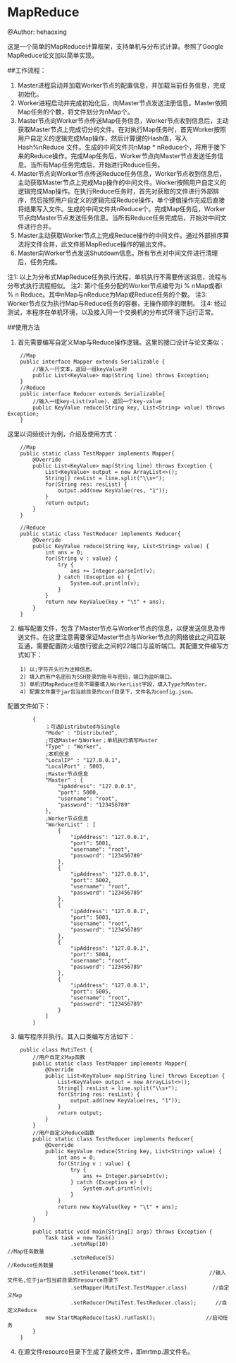 MapReduce
================================

@Author: hehaoxing

这是一个简单的MapReduce计算框架，支持单机与分布式计算。参照了Google MapReduce论文加以简单实现。

##工作流程：
	
1. Master进程启动并加载Worker节点的配置信息，并加载当前任务信息，完成初始化。
2. Worker进程启动并完成初始化后，向Master节点发送注册信息。Master依照Map任务的个数，将文件划分为nMap个。
3. Master节点向Worker节点传送Map任务信息，Worker节点收到信息后，主动获取Master节点上完成切分的文件。在对执行Map任务时，首先Worker按照用户自定义的逻辑完成Map操作，然后计算键的Hash值，写入 Hash%nReduce 文件。生成的中间文件共nMap * nReduce个，将用于接下来的Reduce操作。完成Map任务后，Worker节点向Master节点发送任务信息。当所有Map任务完成后，开始进行Reduce任务。
4. Master节点向Worker节点传送Reduce任务信息，Worker节点收到信息后，主动获取Master节点上完成Map操作的中间文件。Worker按照用户自定义的逻辑完成Map操作。在执行Reduce任务时，首先对获取的文件进行外部排序，然后按照用户自定义的逻辑完成Reduce操作，单个键值操作完成后直接将结果写入文件。生成的中间文件共nReduce个。完成Map任务后，Worker节点向Master节点发送任务信息。当所有Reduce任务完成后，开始对中间文件进行合并。
5. Master主动获取Worker节点上完成Reduce操作的中间文件。通过外部排序算法将文件合并，此文件即MapReduce操作的输出文件。
6. Master向Worker节点发送Shutdown信息。所有节点对中间文件进行清理后，任务完成。


注1: 以上为分布式MapReduce任务执行流程，单机执行不需要传送消息，流程与分布式执行流程相似。
注2: 第i个任务分配的Worker节点编号为i % nMap或者i % n Reduce。其中nMap与nReduce为Map或Reduce任务的个数。
注3: Worker节点仅为执行Map与Reduce任务的容器，无操作顺序的限制。
注4: 经过测试，本程序在单机环境，以及接入同一个交换机的分布式环境下运行正常。

##使用方法

1. 首先需要编写自定义Map与Reduce操作逻辑。这里的接口设计与论文类似：
```
	//Map
	public interface Mapper extends Serializable {
		//输入一行文本，返回一组keyValue对
		public List<KeyValue> map(String line) throws Exception;
	}
	//Reduce
	public interface Reducer extends Serializable{
		//输入一组key-List(value)，返回一个key-value
		public KeyValue reduce(String key, List<String> value) throws Exception;
	}
```	
这里以词频统计为例，介绍及使用方式：
```
	//Map
	public static class TestMapper implements Mapper{
		@Override
		public List<KeyValue> map(String line) throws Exception {
			List<KeyValue> output = new ArrayList<>();
			String[] resList = line.split("\\s+");
			for(String res: resList) {
				output.add(new KeyValue(res, "1"));
			}
			return output;
		}
	}
	
	//Reduce
	public static class TestReducer implements Reducer{
		@Override
		public KeyValue reduce(String key, List<String> value) {
			int ans = 0;
			for(String v : value) {
				try {
					ans += Integer.parseInt(v);
				} catch (Exception e) {
					System.out.println(v);
				}
			}
			return new KeyValue(key + "\t" + ans);
		}
	}
```

2. 编写配置文件，包含了Master节点与Worker节点的信息，以便发送信息及传送文件。在这里注意需要保证Master节点与Worker节点的网络彼此之间互联互通，需要配置防火墙放行彼此之间的22端口与监听端口。其配置文件编写方式如下：
```
	1) 以;字符开头行为注释信息。
	2) 填入的用户名密码为SSH登录的账号与密码，端口为监听端口。
	3) 单机式MapReduce任务不需要填入WorkerList字段，填入Type为Master。
	4) 配置文件置于jar包当前目录的conf目录下，文件名为config.json。
```
配置文件如下：	
```
		{
			；可选Distributed与Single
			"Mode" : "Distributed",
			;可选Master与Worker；单机执行填写Master
			"Type" : "Worker",
			;本机信息
			"LocalIP" : "127.0.0.1",
			"LocalPort" : 5003,
			;Master节点信息
			"Master" : {
				"ipAddress": "127.0.0.1",
				"port": 5000,
				"username": "root",
				"password": "123456789"
			},
			;Worker节点信息
			"WorkerList" : [
				{
					"ipAddress": "127.0.0.1",
					"port": 5001,
					"username": "root",
					"password": "123456789"
				},
				{
					"ipAddress": "127.0.0.1",
					"port": 5002,
					"username": "root",
					"password": "123456789"
				},
				{
					"ipAddress": "127.0.0.1",
					"port": 5003,
					"username": "root",
					"password": "123456789"
				},
				{
					"ipAddress": "127.0.0.1",
					"port": 5004,
					"username": "root",
					"password": "123456789"
				},
				{
					"ipAddress": "127.0.0.1",
					"port": 5005,
					"username": "root",
					"password": "123456789"
				}
			]
		}
```
3. 编写程序并执行。其入口类编写方法如下：
```
	public class MutiTest {
		//用户自定义Map函数
		public static class TestMapper implements Mapper{
			@Override
			public List<KeyValue> map(String line) throws Exception {
				List<KeyValue> output = new ArrayList<>();
				String[] resList = line.split("\\s+");
				for(String res: resList) {
					output.add(new KeyValue(res, "1"));
				}
				return output;
			}
		}
		//用户自定义Reduce函数
		public static class TestReducer implements Reducer{
			@Override
			public KeyValue reduce(String key, List<String> value) {
				int ans = 0;
				for(String v : value) {
					try {
						ans += Integer.parseInt(v);
					} catch (Exception e) {
						System.out.println(v);
					}
				}
				return new KeyValue(key + "\t" + ans);
			}
		}
		
		public static void main(String[] args) throws Exception {
			Task task = new Task()
					.setnMap(10)								  //Map任务数量
					.setnReduce(5)								//Reduce任务数量
					.setFilename("book.txt")				  	//输入文件名,位于jar包当前目录的resource目录下
					.setMapper(MutiTest.TestMapper.class)		 //自定义Map
					.setReducer(MutiTest.TestReducer.class);	  //自定义Reduce
			new StartMapReduce(task).runTask();				   //启动任务
		}
	}
```

4. 在源文件resource目录下生成了最终文件，即mrtmp.源文件名。



